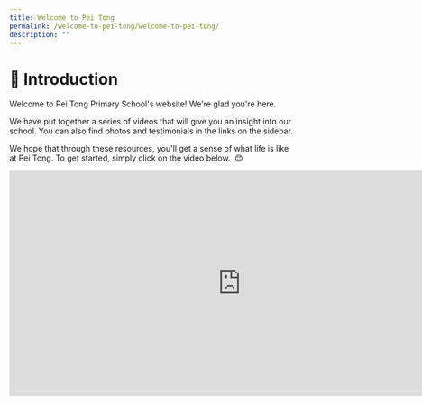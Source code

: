 ```yaml
---
title: Welcome to Pei Tong
permalink: /welcome-to-pei-tong/welcome-to-pei-tong/
description: ""
---
```

# 🌱 Introduction


Welcome to Pei Tong Primary School's website! We're glad you're here. 

We have put together a series of videos that will give you an insight into our school. You can also find photos and testimonials in the links on the sidebar. 

We hope that through these resources, you'll get a sense of what life is like at Pei Tong. To get started, simply click on the video below.  😊


<iframe width="820" height="400" src="https://www.youtube.com/embed/gla34N-cEls" title="Pei Tong - 01 - First Steps" frameborder="0" allow="accelerometer; autoplay; clipboard-write; encrypted-media; gyroscope; picture-in-picture; web-share" allowfullscreen></iframe>